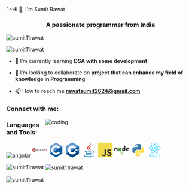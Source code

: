 ">Hi 👋, I'm Sumit Rawat</h1>
<h3 align="center">A passionate programmer from India</h3>

<p align="left"> <img src="https://komarev.com/ghpvc/?username=sumit11rawat&label=Profile%20views&color=0e75b6&style=flat" alt="sumit11rawat" /> </p>

<p align="left"> <a href="https://github.com/ryo-ma/github-profile-trophy"><img src="![Uploading image.png…]()
" alt="sumit11rawat" /></a> </p>

- 🌱 I’m currently learning **DSA with some development**

- 👯 I’m looking to collaborate on **project that can enhance my field of knowledge in Programming**

- 📫 How to reach me **rawatsumit2624@gmail.com**

<h3 align="left">Connect with me:</h3>
<img align="right" alt="coding"width="400" src="https://www.google.com/url?sa=i&url=https%3A%2F%2Fgiphy.com%2Fgifs%2Fcoding-programming-ninjas-CcwLAV11cALh3OuEJ5&psig=AOvVaw1Nu8wiGQMH8LAoQ0MQdA_X&ust=1704542510376000&source=images&cd=vfe&opi=89978449&ved=0CBIQjRxqFwoTCOD9hOmZxoMDFQAAAAAdAAAAABAY"
<p align="left">
</p>

<h3 align="left">Languages and Tools:</h3>
<p align="left"> <a href="https://angular.io" target="_blank" rel="noreferrer"> <img src="https://angular.io/assets/images/logos/angular/angular.svg" alt="angular" width="40" height="40"/> </a> <a href="https://angular.io" target="_blank" rel="noreferrer"> <img src="https://raw.githubusercontent.com/devicons/devicon/master/icons/angularjs/angularjs-original-wordmark.svg" alt="angularjs" width="40" height="40"/> </a> <a href="https://www.cprogramming.com/" target="_blank" rel="noreferrer"> <img src="https://raw.githubusercontent.com/devicons/devicon/master/icons/c/c-original.svg" alt="c" width="40" height="40"/> </a> <a href="https://www.w3schools.com/cpp/" target="_blank" rel="noreferrer"> <img src="https://raw.githubusercontent.com/devicons/devicon/master/icons/cplusplus/cplusplus-original.svg" alt="cplusplus" width="40" height="40"/> </a> <a href="https://www.java.com" target="_blank" rel="noreferrer"> <img src="https://raw.githubusercontent.com/devicons/devicon/master/icons/java/java-original.svg" alt="java" width="40" height="40"/> </a> <a href="https://developer.mozilla.org/en-US/docs/Web/JavaScript" target="_blank" rel="noreferrer"> <img src="https://raw.githubusercontent.com/devicons/devicon/master/icons/javascript/javascript-original.svg" alt="javascript" width="40" height="40"/> </a> <a href="https://nodejs.org" target="_blank" rel="noreferrer"> <img src="https://raw.githubusercontent.com/devicons/devicon/master/icons/nodejs/nodejs-original-wordmark.svg" alt="nodejs" width="40" height="40"/> </a> <a href="https://www.python.org" target="_blank" rel="noreferrer"> <img src="https://raw.githubusercontent.com/devicons/devicon/master/icons/python/python-original.svg" alt="python" width="40" height="40"/> </a> <a href="https://reactjs.org/" target="_blank" rel="noreferrer"> <img src="https://raw.githubusercontent.com/devicons/devicon/master/icons/react/react-original-wordmark.svg" alt="react" width="40" height="40"/> </a> </p>

<p><img align="left" src="https://github-readme-stats.vercel.app/api/top-langs?username=sumit11rawat&show_icons=true&locale=en&layout=compact" alt="sumit11rawat" /></p>

<p>&nbsp;<img align="center" src="https://github-readme-stats.vercel.app/api?username=sumit11rawat&show_icons=true&locale=en" alt="sumit11rawat" /></p>

<p><img align="center" src="https://github-readme-streak-stats.herokuapp.com/?user=sumit11rawat&" alt="sumit11rawat" /></p>

